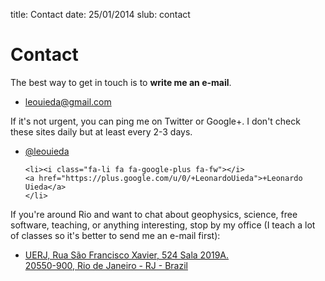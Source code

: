 title: Contact
date: 25/01/2014
slub: contact

<h1>Contact</h1>

<div class="row">

<div class="col-md-6">

The best way to get in touch is to <strong>write me an e-mail</strong>.

<ul class="fa-ul contact">
    <li><i class="fa-li fa fa-envelope fa-fw"></i>
    <a href="mailto:leouieda@gmail.com">leouieda@gmail.com</a>
    </li>
</ul>

If it's not urgent, you can ping me on Twitter or Google+. I don't check these
sites daily but at least every 2-3 days.

<ul class="fa-ul contact">
    <li><i class="fa-li fa fa-twitter fa-fw"></i>
    <a href="https://twitter.com/leouieda">@leouieda</a>
    </li>

    <li><i class="fa-li fa fa-google-plus fa-fw"></i>
    <a href="https://plus.google.com/u/0/+LeonardoUieda">+Leonardo Uieda</a>
    </li>
</ul>

</div>
<div class="col-md-6">

If you're around Rio and want to chat about geophysics, science, free software,
teaching, or anything interesting, stop by my office
(I teach a lot  of classes so it's better to send me an e-mail first):

<ul class="fa-ul contact">
    <li><i class="fa-li fa fa-map-marker fa-fw"></i>
    <a href="https://goo.gl/maps/7jGIq">
    UERJ, Rua São Francisco Xavier, 524 Sala 2019A.
    </br>
    20550-900, Rio de Janeiro - RJ - Brazil</a>
    </li>
</ul>

</div>
</div>
